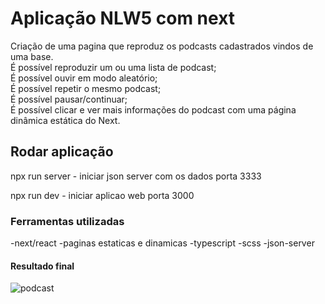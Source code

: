# Aplicação NLW5 com next

Criação de uma pagina que reproduz os podcasts cadastrados vindos de uma base.<br/>
É possível reproduzir um ou uma lista de podcast;<br/>
É possível ouvir em modo aleatório;<br/>
É possível repetir o mesmo podcast;<br/>
É possível pausar/continuar;<br/>
É possível clicar e ver mais informações do podcast com uma página dinâmica estática do Next.

## Rodar aplicação

npx run server - iniciar json server com os dados porta 3333

npx run dev - iniciar aplicao web porta 3000

### Ferramentas utilizadas

-next/react
-paginas estaticas e dinamicas
-typescript
-scss
-json-server

#### Resultado final

![podcast](https://user-images.githubusercontent.com/47106171/115886285-236da480-a427-11eb-945d-a5e8a590d05b.gif)
